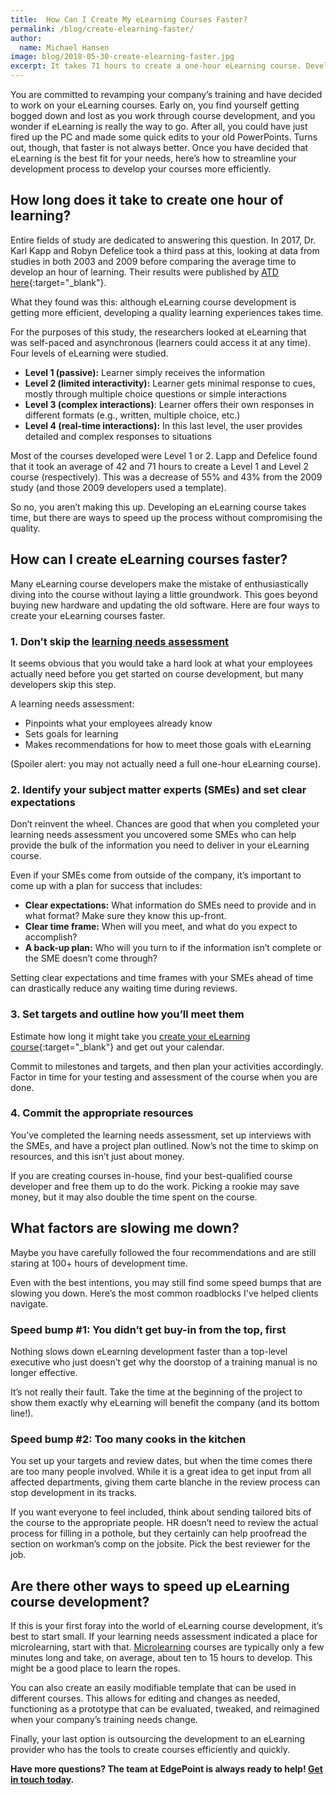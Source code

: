 ```yaml
---
title:  How Can I Create My eLearning Courses Faster?
permalink: /blog/create-elearning-faster/
author:
  name: Michael Hansen
image: blog/2018-05-30-create-elearning-faster.jpg
excerpt: It takes 71 hours to create a one-hour eLearning course. Developing an eLearning course takes time, but there are ways to speed up the process without compromising quality. Here's how.
---
```


You are committed to revamping your company’s training and have decided to work on your eLearning courses. Early on, you find yourself getting bogged down and lost as you work through course development, and you wonder if eLearning is really the way to go. After all, you could have just fired up the PC and made some quick edits to your old PowerPoints. Turns out, though, that faster is not always better. Once you have decided that eLearning is the best fit for your needs, here’s how to streamline your development process to develop your courses more efficiently.

## How long does it take to create one hour of learning?

Entire fields of study are dedicated to answering this question. In 2017, Dr. Karl Kapp and Robyn Defelice took a third pass at this, looking at data from studies in both 2003 and 2009 before comparing the average time to develop an hour of learning. Their results were published by [ATD here](https://www.td.org/insights/how-long-does-it-take-to-develop-one-hour-of-training-updated-for-2017){:target="_blank"}.

What they found was this: although eLearning course development is getting more efficient, developing a quality learning experiences takes time.

For the purposes of this study, the researchers looked at eLearning that was self-paced and asynchronous (learners could access it at any time). Four levels of eLearning were studied.


*  <strong>Level 1 (passive):</strong> Learner simply receives the information
*  <strong>Level 2 (limited interactivity):</strong> Learner gets minimal response to cues, mostly through multiple choice questions or simple interactions
*  <strong>Level 3 (complex interactions)</strong>: Learner offers their own responses in different formats (e.g., written, multiple choice, etc.)
*  <strong>Level 4 (real-time interactions):</strong> In this last level, the user provides detailed and complex responses to situations

Most of the courses developed were Level 1 or 2. Lapp and Defelice found that it took an average of 42 and 71 hours to create a Level 1 and Level 2 course (respectively). This was a decrease of 55% and 43% from the 2009 study (and those 2009 developers used a template).

So no, you aren’t making this up. Developing an eLearning course takes time, but there are ways to speed up the process without compromising the quality.

## How can I create eLearning courses faster?

Many eLearning course developers make the mistake of enthusiastically diving into the course without laying a little groundwork. This goes beyond buying new hardware and updating the old software. Here are four ways to create your eLearning courses faster.

### 1. Don’t skip the [learning needs assessment](/blog/training-needs-analysis)

It seems obvious that you would take a hard look at what your employees actually need before you get started on course development, but many developers skip this step.

A learning needs assessment:

*  Pinpoints what your employees already know
*  Sets goals for learning
*  Makes recommendations for how to meet those goals with eLearning

(Spoiler alert: you may not actually need a full one-hour eLearning course).

### 2. Identify your subject matter experts (SMEs) and set clear expectations

Don’t reinvent the wheel. Chances are good that when you completed your learning needs assessment you uncovered some SMEs who can help provide the bulk of the information you need to deliver in your eLearning course.

Even if your SMEs come from outside of the company, it’s important to come up with a plan for success that includes:

*  <strong>Clear expectations:</strong> What information do SMEs need to provide and in what format? Make sure they know this up-front.
*  <strong>Clear time frame:</strong> When will you meet, and what do you expect to accomplish?
*  <strong>A back-up plan:</strong> Who will you turn to if the information isn’t complete or the SME doesn’t come through?

Setting clear expectations and time frames with your SMEs ahead of time can drastically reduce any waiting time during reviews.

### 3. Set targets and outline how you’ll meet them

Estimate how long it might take you [create your eLearning course](https://elearningindustry.com/6-tips-estimate-elearning-course-development-time){:target="_blank"} and get out your calendar.

Commit to milestones and targets, and then plan your activities accordingly. Factor in time for your testing and assessment of the course when you are done.

### 4. Commit the appropriate resources

You’ve completed the learning needs assessment, set up interviews with the SMEs, and have a project plan outlined. Now’s not the time to skimp on resources, and this isn’t just about money.

If you are creating courses in-house, find your best-qualified course developer and free them up to do the work. Picking a rookie may save money, but it may also double the time spent on the course.

## What factors are slowing me down?

Maybe you have carefully followed the four recommendations and are still staring at 100+ hours of development time. 

Even with the best intentions, you may still find some speed bumps that are slowing you down. Here’s the most common roadblocks I've helped clients navigate.

### Speed bump #1: You didn’t get buy-in from the top, first

Nothing slows down eLearning development faster than a top-level executive who just doesn’t get why the doorstop of a training manual is no longer effective.

It’s not really their fault. Take the time at the beginning of the project to show them exactly why eLearning will benefit the company (and its bottom line!).

### Speed bump #2: Too many cooks in the kitchen

You set up your targets and review dates, but when the time comes there are too many people involved. While it is a great idea to get input from all affected departments, giving them carte blanche in the review process can stop development in its tracks.

If you want everyone to feel included, think about sending tailored bits of the course to the appropriate people. HR doesn’t need to review the actual process for filling in a pothole, but they certainly can help proofread the section on workman’s comp on the jobsite. Pick the best reviewer for the job.

## Are there other ways to speed up eLearning course development?

If this is your first foray into the world of eLearning course development, it’s best to start small. If your learning needs assessment indicated a place for microlearning, start with that. [Microlearning](/blog/microlearning/) courses are typically only a few minutes long and take, on average, about ten to 15 hours to develop. This might be a good place to learn the ropes.

You can also create an easily modifiable template that can be used in different courses. This allows for editing and changes as needed, functioning as a prototype that can be evaluated, tweaked, and reimagined when your company’s training needs change.

Finally, your last option is outsourcing the development to an eLearning provider who has the tools to create courses efficiently and quickly. 

<strong>Have more questions? The team at EdgePoint is always ready to help! [Get in touch today](/contact/).</strong>
